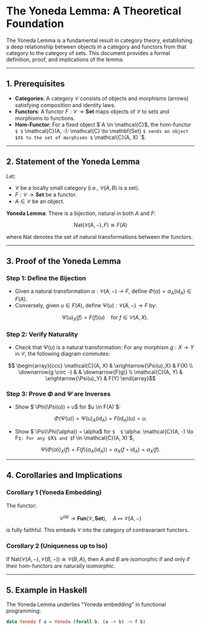 # The Yoneda Lemma: A Theoretical Foundation

The Yoneda Lemma is a fundamental result in category theory, establishing a deep relationship between objects in a category and functors from that category to the category of sets. This document provides a formal definition, proof, and implications of the lemma.

---

## 1. Prerequisites

- **Categories**: A category $`\mathcal{C}`$ consists of objects and morphisms (arrows) satisfying composition and identity laws.
- **Functors**: A functor $`F: \mathcal{C} \to \mathbf{Set}`$ maps objects of $\mathcal{C}$ to sets and morphisms to functions.
- **Hom-Functor**: For a fixed object $`A \in \mathcal{C}$, the hom-functor `$ $`  \mathcal{C}(A, -): \mathcal{C} \to \mathbf{Set} `$ sends an object $X$ to the set of morphisms $` \mathcal{C}(A, X) `$.

---

## 2. Statement of the Yoneda Lemma

Let:
- $\mathcal{C}$ be a locally small category (i.e., $`\mathcal{C}(A, B)`$ is a set).
- $F: \mathcal{C} \to \mathbf{Set}$ be a functor.
- $A \in \mathcal{C}$ be an object.

**Yoneda Lemma**: There is a bijection, natural in both $`A`$ and $`F`$:
```math
\mathrm{Nat}(\mathcal{C}(A, -), F) \cong F(A)
```
where $`\mathrm{Nat}`$ denotes the set of natural transformations between the functors.

---

## 3. Proof of the Yoneda Lemma

### Step 1: Define the Bijection
- Given a natural transformation $` \alpha: \mathcal{C}(A, -) \to F`$, define $`\Phi(\alpha) = \alpha_A(\mathrm{id}_A) \in F(A)`$.
- Conversely, given $`u \in F(A)`$, define $`\Psi(u): \mathcal{C}(A, -) \to F`$ by:
  ```math
  \Psi(u)_X(f) = F(f)(u) \quad \text{for } f \in \mathcal{C}(A, X).
  ```
  
### Step 2: Verify Naturality
- Check that $`\Psi(u)`$ is a natural transformation:
  For any morphism $`g: X \to Y`$ in $`\mathcal{C}`$, the following diagram commutes:
```math
  \begin{array}{ccc}
  \mathcal{C}(A, X) & \xrightarrow{\Psi(u)_X} & F(X) \\
  \downarrow{g \circ -} & & \downarrow{F(g)} \\
  \mathcal{C}(A, Y) & \xrightarrow{\Psi(u)_Y} & F(Y)
  \end{array}
```

### Step 3: Prove $\Phi$ and $\Psi$ are Inverses
- Show $`\Phi(\Psi(u)) = u$ for $u \in F(A)`$:
```math
  \Phi(\Psi(u)) = \Psi(u)_A(\mathrm{id}_A) = F(\mathrm{id}_A)(u) = u.
```
- Show $`\Psi(\Phi(\alpha)) = \alpha$ for `$  $` \alpha: \mathcal{C}(A, -) \to F`$:
  For any $`X`$ and $`f \in \mathcal{C}(A, X)`$,
```math
  \Psi(\Phi(\alpha))_X(f) = F(f)(\alpha_A(\mathrm{id}_A)) = \alpha_X(f \circ \mathrm{id}_A) = \alpha_X(f).
```

---

## 4. Corollaries and Implications

### Corollary 1 (Yoneda Embedding)
The functor:
```math
\mathcal{C}^{\mathrm{op}} \to \mathbf{Fun}(\mathcal{C}, \mathbf{Set}), \quad A \mapsto \mathcal{C}(A, -)
```
is fully faithful. This embeds $`\mathcal{C}`$ into the category of contravariant functors.

### Corollary 2 (Uniqueness up to Iso)
If $`\mathrm{Nat}(\mathcal{C}(A, -), \mathcal{C}(B, -)) \cong \mathcal{C}(B, A)`$, then $`A`$ and $`B`$ are isomorphic if and only if their hom-functors are naturally isomorphic.

---

## 5. Example in Haskell

The Yoneda Lemma underlies "Yoneda embedding" in functional programming:

```haskell
data Yoneda f a = Yoneda (forall b. (a -> b) -> f b)
```

